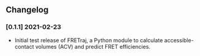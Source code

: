 ## Changelog

### [0.1.1] 2021-02-23
- Initial test release of FRETraj, a Python module to calculate 
accessible-contact volumes (ACV) and predict FRET efficiencies.